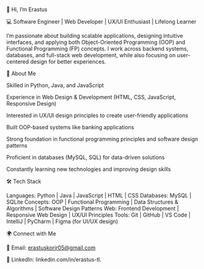 👋 Hi, I’m Erastus

💻 Software Engineer | Web Developer | UX/UI Enthusiast | Lifelong Learner

I’m passionate about building scalable applications, designing intuitive interfaces, and applying both Object-Oriented Programming (OOP) and Functional Programming (FP) concepts. I work across backend systems, databases, and full-stack web development, while also focusing on user-centered design for better experiences.

🚀 About Me

 Skilled in Python, Java, and JavaScript

Experience in Web Design & Development (HTML, CSS, JavaScript, Responsive Design)

Interested in UX/UI design principles to create user-friendly applications

 Built OOP-based systems like banking applications

Strong foundation in functional programming principles and software design patterns

Proficient in databases (MySQL, SQL) for data-driven solutions

Constantly learning new technologies and improving design skills

🛠️ Tech Stack

Languages: Python | Java | JavaScript | HTML | CSS
Databases: MySQL | SQLite
Concepts: OOP | Functional Programming | Data Structures & Algorithms | Software Design Patterns
Web: Frontend Development | Responsive Web Design | UX/UI Principles
Tools: Git | GitHub | VS Code | IntelliJ | PyCharm | Figma (for UI/UX design)

🌍 Connect with Me

📧 Email: erastuskorir05@gmail.com

💼 LinkedIn: linkedin.com/in/erastus-tl.
